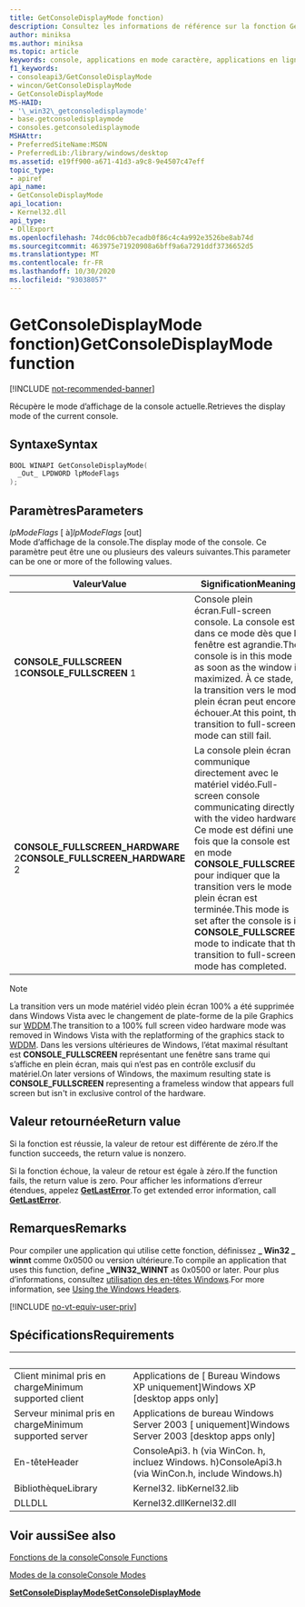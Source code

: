 ```yaml
---
title: GetConsoleDisplayMode fonction)
description: Consultez les informations de référence sur la fonction GetConsoleDisplayMode, qui récupère le mode d’affichage de la console actuelle.
author: miniksa
ms.author: miniksa
ms.topic: article
keywords: console, applications en mode caractère, applications en ligne de commande, applications de terminal, API console
f1_keywords:
- consoleapi3/GetConsoleDisplayMode
- wincon/GetConsoleDisplayMode
- GetConsoleDisplayMode
MS-HAID:
- '\_win32\_getconsoledisplaymode'
- base.getconsoledisplaymode
- consoles.getconsoledisplaymode
MSHAttr:
- PreferredSiteName:MSDN
- PreferredLib:/library/windows/desktop
ms.assetid: e19ff900-a671-41d3-a9c8-9e4507c47eff
topic_type:
- apiref
api_name:
- GetConsoleDisplayMode
api_location:
- Kernel32.dll
api_type:
- DllExport
ms.openlocfilehash: 74dc06cbb7ecadb0f86c4c4a992e3526be8ab74d
ms.sourcegitcommit: 463975e71920908a6bff9a6a7291ddf3736652d5
ms.translationtype: MT
ms.contentlocale: fr-FR
ms.lasthandoff: 10/30/2020
ms.locfileid: "93038057"
---
```

# <a name="getconsoledisplaymode-function"></a><span data-ttu-id="19a9a-104">GetConsoleDisplayMode fonction)</span><span class="sxs-lookup"><span data-stu-id="19a9a-104">GetConsoleDisplayMode function</span></span>

[!INCLUDE [not-recommended-banner](./includes/not-recommended-banner.md)]

<span data-ttu-id="19a9a-105">Récupère le mode d’affichage de la console actuelle.</span><span class="sxs-lookup"><span data-stu-id="19a9a-105">Retrieves the display mode of the current console.</span></span>

## <a name="syntax"></a><span data-ttu-id="19a9a-106">Syntaxe</span><span class="sxs-lookup"><span data-stu-id="19a9a-106">Syntax</span></span>

```C
BOOL WINAPI GetConsoleDisplayMode(
  _Out_ LPDWORD lpModeFlags
);
```

## <a name="parameters"></a><span data-ttu-id="19a9a-107">Paramètres</span><span class="sxs-lookup"><span data-stu-id="19a9a-107">Parameters</span></span>

<span data-ttu-id="19a9a-108">*lpModeFlags* \[ à\]</span><span class="sxs-lookup"><span data-stu-id="19a9a-108">*lpModeFlags* \[out\]</span></span>  
<span data-ttu-id="19a9a-109">Mode d’affichage de la console.</span><span class="sxs-lookup"><span data-stu-id="19a9a-109">The display mode of the console.</span></span> <span data-ttu-id="19a9a-110">Ce paramètre peut être une ou plusieurs des valeurs suivantes.</span><span class="sxs-lookup"><span data-stu-id="19a9a-110">This parameter can be one or more of the following values.</span></span>

| <span data-ttu-id="19a9a-111">Valeur</span><span class="sxs-lookup"><span data-stu-id="19a9a-111">Value</span></span> | <span data-ttu-id="19a9a-112">Signification</span><span class="sxs-lookup"><span data-stu-id="19a9a-112">Meaning</span></span> |
|-|-|
| <span data-ttu-id="19a9a-113">**CONSOLE_FULLSCREEN** 1</span><span class="sxs-lookup"><span data-stu-id="19a9a-113">**CONSOLE_FULLSCREEN** 1</span></span> | <span data-ttu-id="19a9a-114">Console plein écran.</span><span class="sxs-lookup"><span data-stu-id="19a9a-114">Full-screen console.</span></span> <span data-ttu-id="19a9a-115">La console est dans ce mode dès que la fenêtre est agrandie.</span><span class="sxs-lookup"><span data-stu-id="19a9a-115">The console is in this mode as soon as the window is maximized.</span></span> <span data-ttu-id="19a9a-116">À ce stade, la transition vers le mode plein écran peut encore échouer.</span><span class="sxs-lookup"><span data-stu-id="19a9a-116">At this point, the transition to full-screen mode can still fail.</span></span> |
| <span data-ttu-id="19a9a-117">**CONSOLE_FULLSCREEN_HARDWARE** 2</span><span class="sxs-lookup"><span data-stu-id="19a9a-117">**CONSOLE_FULLSCREEN_HARDWARE** 2</span></span> | <span data-ttu-id="19a9a-118">La console plein écran communique directement avec le matériel vidéo.</span><span class="sxs-lookup"><span data-stu-id="19a9a-118">Full-screen console communicating directly with the video hardware.</span></span> <span data-ttu-id="19a9a-119">Ce mode est défini une fois que la console est en mode **CONSOLE_FULLSCREEN** pour indiquer que la transition vers le mode plein écran est terminée.</span><span class="sxs-lookup"><span data-stu-id="19a9a-119">This mode is set after the console is in **CONSOLE_FULLSCREEN** mode to indicate that the transition to full-screen mode has completed.</span></span> |

> [!NOTE]
> <span data-ttu-id="19a9a-120">La transition vers un mode matériel vidéo plein écran 100% a été supprimée dans Windows Vista avec le changement de plate-forme de la pile Graphics sur [WDDM](https://docs.microsoft.com//windows-hardware/drivers/display/introduction-to-the-windows-vista-and-later-display-driver-model).</span><span class="sxs-lookup"><span data-stu-id="19a9a-120">The transition to a 100% full screen video hardware mode was removed in Windows Vista with the replatforming of the graphics stack to [WDDM](https://docs.microsoft.com//windows-hardware/drivers/display/introduction-to-the-windows-vista-and-later-display-driver-model).</span></span> <span data-ttu-id="19a9a-121">Dans les versions ultérieures de Windows, l’état maximal résultant est **CONSOLE_FULLSCREEN** représentant une fenêtre sans trame qui s’affiche en plein écran, mais qui n’est pas en contrôle exclusif du matériel.</span><span class="sxs-lookup"><span data-stu-id="19a9a-121">On later versions of Windows, the maximum resulting state is **CONSOLE_FULLSCREEN** representing a frameless window that appears full screen but isn't in exclusive control of the hardware.</span></span>

## <a name="return-value"></a><span data-ttu-id="19a9a-122">Valeur retournée</span><span class="sxs-lookup"><span data-stu-id="19a9a-122">Return value</span></span>

<span data-ttu-id="19a9a-123">Si la fonction est réussie, la valeur de retour est différente de zéro.</span><span class="sxs-lookup"><span data-stu-id="19a9a-123">If the function succeeds, the return value is nonzero.</span></span>

<span data-ttu-id="19a9a-124">Si la fonction échoue, la valeur de retour est égale à zéro.</span><span class="sxs-lookup"><span data-stu-id="19a9a-124">If the function fails, the return value is zero.</span></span> <span data-ttu-id="19a9a-125">Pour afficher les informations d’erreur étendues, appelez [**GetLastError**](https://msdn.microsoft.com/library/windows/desktop/ms679360).</span><span class="sxs-lookup"><span data-stu-id="19a9a-125">To get extended error information, call [**GetLastError**](https://msdn.microsoft.com/library/windows/desktop/ms679360).</span></span>

## <a name="remarks"></a><span data-ttu-id="19a9a-126">Remarques</span><span class="sxs-lookup"><span data-stu-id="19a9a-126">Remarks</span></span>

<span data-ttu-id="19a9a-127">Pour compiler une application qui utilise cette fonction, définissez **\_ Win32 \_ winnt** comme 0x0500 ou version ultérieure.</span><span class="sxs-lookup"><span data-stu-id="19a9a-127">To compile an application that uses this function, define **\_WIN32\_WINNT** as 0x0500 or later.</span></span> <span data-ttu-id="19a9a-128">Pour plus d’informations, consultez [utilisation des en-têtes Windows](https://msdn.microsoft.com/library/windows/desktop/aa383745).</span><span class="sxs-lookup"><span data-stu-id="19a9a-128">For more information, see [Using the Windows Headers](https://msdn.microsoft.com/library/windows/desktop/aa383745).</span></span>

[!INCLUDE [no-vt-equiv-user-priv](./includes/no-vt-equiv-user-priv.md)]

## <a name="requirements"></a><span data-ttu-id="19a9a-129">Spécifications</span><span class="sxs-lookup"><span data-stu-id="19a9a-129">Requirements</span></span>

| &nbsp; | &nbsp; |
|-|-|
| <span data-ttu-id="19a9a-130">Client minimal pris en charge</span><span class="sxs-lookup"><span data-stu-id="19a9a-130">Minimum supported client</span></span> | <span data-ttu-id="19a9a-131">Applications de \[ Bureau Windows XP uniquement\]</span><span class="sxs-lookup"><span data-stu-id="19a9a-131">Windows XP \[desktop apps only\]</span></span> |
| <span data-ttu-id="19a9a-132">Serveur minimal pris en charge</span><span class="sxs-lookup"><span data-stu-id="19a9a-132">Minimum supported server</span></span> | <span data-ttu-id="19a9a-133">Applications de bureau Windows Server 2003 \[ uniquement\]</span><span class="sxs-lookup"><span data-stu-id="19a9a-133">Windows Server 2003 \[desktop apps only\]</span></span> |
| <span data-ttu-id="19a9a-134">En-tête</span><span class="sxs-lookup"><span data-stu-id="19a9a-134">Header</span></span> | <span data-ttu-id="19a9a-135">ConsoleApi3. h (via WinCon. h, incluez Windows. h)</span><span class="sxs-lookup"><span data-stu-id="19a9a-135">ConsoleApi3.h (via WinCon.h, include Windows.h)</span></span> |
| <span data-ttu-id="19a9a-136">Bibliothèque</span><span class="sxs-lookup"><span data-stu-id="19a9a-136">Library</span></span> | <span data-ttu-id="19a9a-137">Kernel32. lib</span><span class="sxs-lookup"><span data-stu-id="19a9a-137">Kernel32.lib</span></span> |
| <span data-ttu-id="19a9a-138">DLL</span><span class="sxs-lookup"><span data-stu-id="19a9a-138">DLL</span></span> | <span data-ttu-id="19a9a-139">Kernel32.dll</span><span class="sxs-lookup"><span data-stu-id="19a9a-139">Kernel32.dll</span></span> |

## <a name="see-also"></a><span data-ttu-id="19a9a-140">Voir aussi</span><span class="sxs-lookup"><span data-stu-id="19a9a-140">See also</span></span>

[<span data-ttu-id="19a9a-141">Fonctions de la console</span><span class="sxs-lookup"><span data-stu-id="19a9a-141">Console Functions</span></span>](console-functions.md)

[<span data-ttu-id="19a9a-142">Modes de la console</span><span class="sxs-lookup"><span data-stu-id="19a9a-142">Console Modes</span></span>](console-modes.md)

[<span data-ttu-id="19a9a-143">**SetConsoleDisplayMode**</span><span class="sxs-lookup"><span data-stu-id="19a9a-143">**SetConsoleDisplayMode**</span></span>](setconsoledisplaymode.md)
